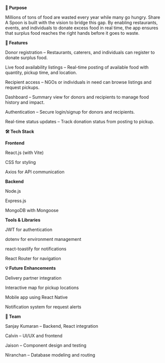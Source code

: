 **🌱 Purpose**

Millions of tons of food are wasted every year while many go hungry. Share A Spoon is built with the vision to bridge this gap. By enabling restaurants, events, and individuals to donate excess food in real time, the app ensures that surplus food reaches the right hands before it goes to waste.

**🧩 Features**

Donor registration – Restaurants, caterers, and individuals can register to donate surplus food.

Live food availability listings – Real-time posting of available food with quantity, pickup time, and location.

Recipient access – NGOs or individuals in need can browse listings and request pickups.

Dashboard – Summary view for donors and recipients to manage food history and impact.

Authentication – Secure login/signup for donors and recipients.

Real-time status updates – Track donation status from posting to pickup.

**🛠️ Tech Stack**

**Frontend**

React.js (with Vite)

CSS for styling

Axios for API communication

**Backend**

Node.js

Express.js

MongoDB with Mongoose

**Tools & Libraries**

JWT for authentication

dotenv for environment management

react-toastify for notifications

React Router for navigation

**💡 Future Enhancements**

Delivery partner integration

Interactive map for pickup locations

Mobile app using React Native

Notification system for request alerts

**🤝 Team**

Sanjay Kumaran – Backend, React integration

Calvin – UI/UX and frontend

Jaison – Component design and testing

Niranchan – Database modeling and routing
